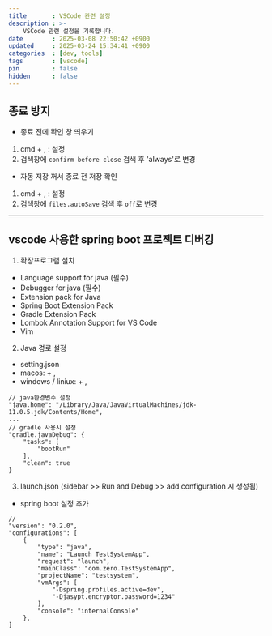 ```yaml
---
title       : VSCode 관련 설정
description : >-
    VSCode 관련 설정을 기록합니다.
date        : 2025-03-08 22:50:42 +0900
updated     : 2025-03-24 15:34:41 +0900
categories  : [dev, tools]
tags        : [vscode]
pin         : false
hidden      : false
---
```


## 종료 방지
- 종료 전에 확인 창 띄우기
1. cmd + , : 설정
2. 검색창에 `confirm before close` 검색 후 'always'로 변경

- 자동 저장 꺼서 종료 전 저장 확인
1. cmd + , : 설정
2. 검색창에 `files.autoSave` 검색 후 `off`로 변경

---

## vscode 사용한 spring boot 프로젝트 디버깅
1. 확장프로그램 설치
- Language support for java (필수)
- Debugger for java (필수)
- Extension pack for Java
- Spring Boot Extension Pack
- Gradle Extension Pack 
- Lombok Annotation Support for VS Code
- Vim

2. Java 경로 설정
- setting.json
- macos: <command> + ,
- windows / liniux: <ctrl> + ,
```plaintext
// java환경변수 설정 
"java.home": "/Library/Java/JavaVirtualMachines/jdk-11.0.5.jdk/Contents/Home",
...
// gradle 사용시 설정
"gradle.javaDebug": {
    "tasks": [
        "bootRun"
    ],
    "clean": true
}
```

3. launch.json (sidebar >> Run and Debug >> add configuration 시 생성됨)
- spring boot 설정 추가
```plaintext
//
"version": "0.2.0",
"configurations": [
    {
        "type": "java",
        "name": "Launch TestSystemApp",
        "request": "launch",
        "mainClass": "com.zero.TestSystemApp",
        "projectName": "testsystem",
        "vmArgs": [
            "-Dspring.profiles.active=dev",
            "-Djasypt.encryptor.password=1234"
        ],
        "console": "internalConsole"
    }, 
]
```
